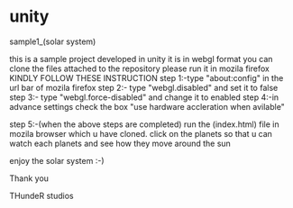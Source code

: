 # unity
sample1_(solar system)


this is a sample project developed in unity 
it is in webgl format
you can clone the files attached to the repository
please run it in mozila firefox 
KINDLY FOLLOW THESE INSTRUCTION 
step 1:-type "about:config" in the url bar of mozila firefox 
step 2:- type "webgl.disabled" and set it to false
step 3:- type "webgl.force-disabled" and change it to enabled
step 4:-in advance settings check the box "use hardware accleration when avilable"
 
step 5:-(when the above steps are completed)
run the (index.html) file in mozila browser which u have cloned.
click on the planets so that u can watch each planets and see how they move around the sun 



enjoy the solar system :-)



Thank you





THundeR studios 
